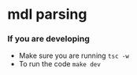 # mdl parsing

### If you are developing
- Make sure you are running ```tsc -w```
- To run the code ```make dev```
